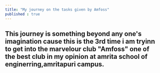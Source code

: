 ```yaml
---
title: "My journey on the tasks given by Amfoss"
published : true
---
```

## This journey is something beyond any one's imagination cause this is the 3rd time i am tryinn to get into the marvelour club "Amfoss" one of the best club in my opinion at amrita school of enginerring,amritapuri campus.
